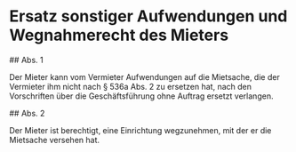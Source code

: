 # Ersatz sonstiger Aufwendungen und Wegnahmerecht des Mieters



\#\# Abs. 1

 Der Mieter kann vom Vermieter Aufwendungen auf die Mietsache, die der Vermieter ihm nicht nach § 536a Abs. 2 zu ersetzen hat, nach den Vorschriften über die Geschäftsführung ohne Auftrag ersetzt verlangen.

\#\# Abs. 2

 Der Mieter ist berechtigt, eine Einrichtung wegzunehmen, mit der er die Mietsache versehen hat. 

